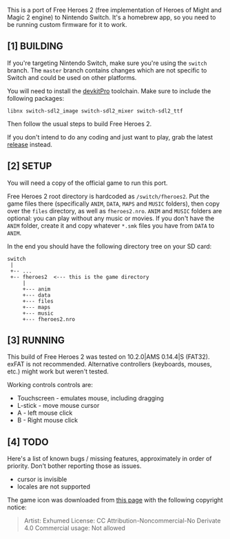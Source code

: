 This is a port of Free Heroes 2 (free implementation of Heroes of Might and Magic 2 engine) to Nintendo Switch.
It's a homebrew app, so you need to be running custom firmware for it to work.


[1] BUILDING
------------

If you're targeting Nintendo Switch, make sure you're using the `switch` branch. The `master` branch contains changes which are not specific to Switch and could be used on other platforms.

You will need to install the [devkitPro](https://devkitpro.org/) toolchain. Make sure to include the following packages:

    libnx switch-sdl2_image switch-sdl2_mixer switch-sdl2_ttf

Then follow the usual steps to build Free Heroes 2.

If you don't intend to do any coding and just want to play, grab the latest [release](https://github.com/dimag0g/fheroes2/releases) instead.


[2] SETUP
---------

You will need a copy of the official game to run this port.

Free Heroes 2 root directory is hardcoded as `/switch/fheroes2`. Put the game files there (specifically `ANIM`, `DATA`, `MAPS` and `MUSIC` folders),
then copy over the `files` directory, as well as `fheroes2.nro`. `ANIM` and `MUSIC` folders are optional: you can play without any music or movies.
If you don't have the `ANIM` folder, create it and copy whatever `*.smk` files you have from `DATA` to `ANIM`.


In the end you should have the following directory tree on your SD card:

    switch
     |
     +-- ...
     +-- fheroes2  <--- this is the game directory
         |
         +--- anim
		 +--- data
         +--- files
         +--- maps
         +--- music
         +--- fheroes2.nro


[3] RUNNING
-----------

This build of Free Heroes 2 was tested on 10.2.0|AMS 0.14.4|S (FAT32). exFAT is not recommended.
Alternative controllers (keyboards, mouses, etc.) might work but weren't tested.

Working controls controls are:
- Touchscreen - emulates mouse, including dragging
- L-stick - move mouse cursor
- A - left mouse click
- B - Right mouse click


[4] TODO
--------

Here's a list of known bugs / missing features, approximately in order of priority. Don't bother reporting those as issues.

- cursor is invisible
- locales are not supported


The game icon was downloaded from [this page](https://iconarchive.com/show/mega-games-pack-28-icons-by-3xhumed/Heroes-II-of-Might-and-Magic-2-icon.html)
with the following copyright notice:

>Artist: Exhumed
>License: CC Attribution-Noncommercial-No Derivate 4.0
>Commercial usage: Not allowed



